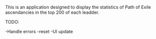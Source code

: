This is an application designed to display the statistics of Path of Exile ascendancies in the top 200 of each leadder.



TODO:

-Handle errors
-reset
-UI update
